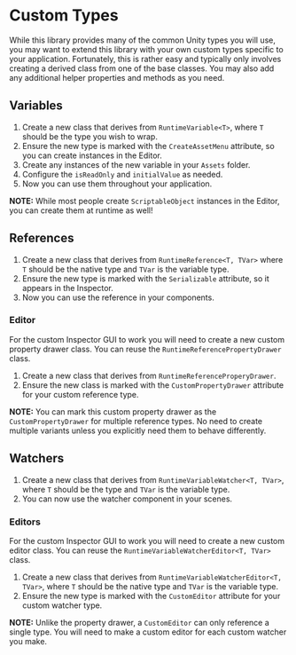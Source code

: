# Custom Types

While this library provides many of the common Unity types you will use, you may want to extend this library with your own custom types specific to your application.
Fortunately, this is rather easy and typically only involves creating a derived class from one of the base classes.
You may also add any additional helper properties and methods as you need.

## Variables

1. Create a new class that derives from `RuntimeVariable<T>`, where `T` should be the type you wish to wrap.
2. Ensure the new type is marked with the `CreateAssetMenu` attribute, so you can create instances in the Editor.
3. Create any instances of the new variable in your `Assets` folder.
4. Configure the `isReadOnly` and `initialValue` as needed.
5. Now you can use them throughout your application.

**NOTE:** While most people create `ScriptableObject` instances in the Editor, you can create them at runtime as well!

## References

1. Create a new class that derives from `RuntimeReference<T, TVar>` where `T` should be the native type and `TVar` is the variable type.
2. Ensure the new type is marked with the `Serializable` attribute, so it appears in the Inspector.
3. Now you can use the reference in your components.

### Editor

For the custom Inspector GUI to work you will need to create a new custom property drawer class.
You can reuse the `RuntimeReferencePropertyDrawer` class.

1. Create a new class that derives from `RuntimeReferenceProperyDrawer`.
2. Ensure the new class is marked with the `CustomPropertyDrawer` attribute for your custom reference type.

**NOTE:** You can mark this custom property drawer as the `CustomPropertyDrawer` for multiple reference types.
No need to create multiple variants unless you explicitly need them to behave differently.

## Watchers

1. Create a new class that derives from `RuntimeVariableWatcher<T, TVar>`, where `T` should be the type and `TVar` is the variable type.
2. You can now use the watcher component in your scenes.

### Editors

For the custom Inspector GUI to work you will need to create a new custom editor class.
You can reuse the `RuntimeVariableWatcherEditor<T, TVar>` class.

1. Create a new class that derives from `RuntimeVariableWatcherEditor<T, TVar>`, where `T` should be the native type and `TVar` is the variable type.
2. Ensure the new type is marked with the `CustomEditor` attribute for your custom watcher type.

**NOTE:** Unlike the property drawer, a `CustomEditor` can only reference a single type.
You will need to make a custom editor for each custom watcher you make.
